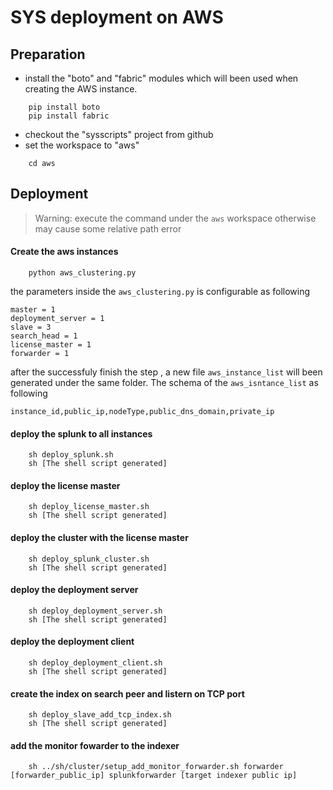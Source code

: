 # SYS deployment on AWS

## Preparation

* install the "boto" and "fabric" modules which will been used when creating the AWS instance.

```
	pip install boto
	pip install fabric
```

* checkout the "sysscripts" project from github
* set the workspace to "aws"

```
	cd aws
```

## Deployment

>  Warning: execute the command under the `aws` workspace otherwise may cause some relative path error


#### Create the aws instances


```
	python aws_clustering.py
```
the parameters inside the `aws_clustering.py` is configurable as following

```
master = 1
deployment_server = 1
slave = 3
search_head = 1
license_master = 1
forwarder = 1
``` 

after the successfuly finish the step , a new file `aws_instance_list` will been generated under the same folder. The schema of the `aws_isntance_list` as following 

```
instance_id,public_ip,nodeType,public_dns_domain,private_ip
```

#### deploy the splunk to all instances

```
	sh deploy_splunk.sh
	sh [The shell script generated]
```

#### deploy the license master

```
	sh deploy_license_master.sh
	sh [The shell script generated]
```

#### deploy the cluster with the license master

```
	sh deploy_splunk_cluster.sh
	sh [The shell script generated]
```

#### deploy the deployment server

```
	sh deploy_deployment_server.sh
	sh [The shell script generated]
```

#### deploy the deployment client

```
	sh deploy_deployment_client.sh
	sh [The shell script generated]
```

#### create the index on search peer and listern on TCP port

```
	sh deploy_slave_add_tcp_index.sh
	sh [The shell script generated]
```

#### add the monitor fowarder to the indexer

```
	sh ../sh/cluster/setup_add_monitor_forwarder.sh forwarder [forwarder_public_ip] splunkforwarder [target indexer public ip]
```
